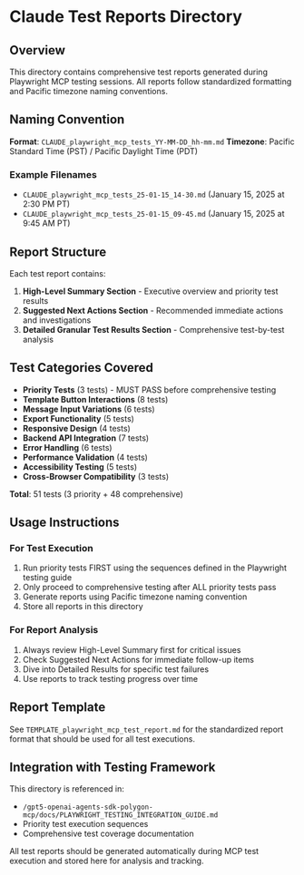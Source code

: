 # Claude Test Reports Directory

## Overview
This directory contains comprehensive test reports generated during Playwright MCP testing sessions. All reports follow standardized formatting and Pacific timezone naming conventions.

## Naming Convention
**Format**: `CLAUDE_playwright_mcp_tests_YY-MM-DD_hh-mm.md`
**Timezone**: Pacific Standard Time (PST) / Pacific Daylight Time (PDT)

### Example Filenames
- `CLAUDE_playwright_mcp_tests_25-01-15_14-30.md` (January 15, 2025 at 2:30 PM PT)
- `CLAUDE_playwright_mcp_tests_25-01-15_09-45.md` (January 15, 2025 at 9:45 AM PT)

## Report Structure
Each test report contains:
1. **High-Level Summary Section** - Executive overview and priority test results
2. **Suggested Next Actions Section** - Recommended immediate actions and investigations
3. **Detailed Granular Test Results Section** - Comprehensive test-by-test analysis

## Test Categories Covered
- **Priority Tests** (3 tests) - MUST PASS before comprehensive testing
- **Template Button Interactions** (8 tests)
- **Message Input Variations** (6 tests)
- **Export Functionality** (5 tests)  
- **Responsive Design** (4 tests)
- **Backend API Integration** (7 tests)
- **Error Handling** (6 tests)
- **Performance Validation** (4 tests)
- **Accessibility Testing** (5 tests)
- **Cross-Browser Compatibility** (3 tests)

**Total**: 51 tests (3 priority + 48 comprehensive)

## Usage Instructions

### For Test Execution
1. Run priority tests FIRST using the sequences defined in the Playwright testing guide
2. Only proceed to comprehensive testing after ALL priority tests pass
3. Generate reports using Pacific timezone naming convention
4. Store all reports in this directory

### For Report Analysis
1. Always review High-Level Summary first for critical issues
2. Check Suggested Next Actions for immediate follow-up items
3. Dive into Detailed Results for specific test failures
4. Use reports to track testing progress over time

## Report Template
See `TEMPLATE_playwright_mcp_test_report.md` for the standardized report format that should be used for all test executions.

## Integration with Testing Framework
This directory is referenced in:
- `/gpt5-openai-agents-sdk-polygon-mcp/docs/PLAYWRIGHT_TESTING_INTEGRATION_GUIDE.md`
- Priority test execution sequences
- Comprehensive test coverage documentation

All test reports should be generated automatically during MCP test execution and stored here for analysis and tracking.